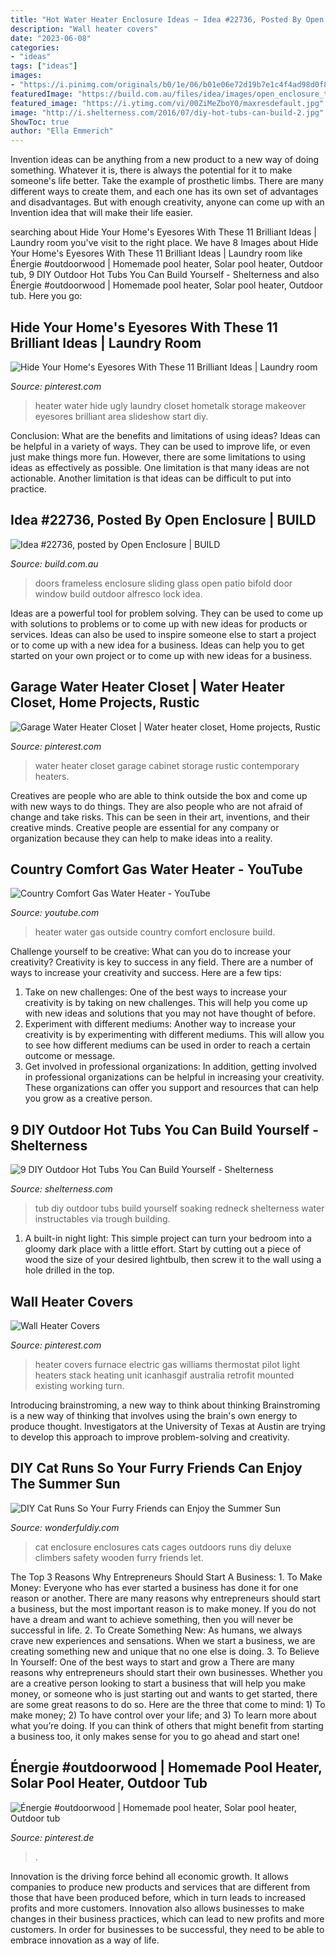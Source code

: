 ```yaml
---
title: "Hot Water Heater Enclosure Ideas ~ Idea #22736, Posted By Open Enclosure"
description: "Wall heater covers"
date: "2023-06-08"
categories:
- "ideas"
tags: ["ideas"]
images:
- "https://i.pinimg.com/originals/b0/1e/06/b01e06e72d19b7e1c4f4ad98d0f86009.jpg"
featuredImage: "https://build.com.au/files/idea/images/open_enclosure_templestowe_photo_a.jpg"
featured_image: "https://i.ytimg.com/vi/00ZiMeZboY0/maxresdefault.jpg"
image: "http://i.shelterness.com/2016/07/diy-hot-tubs-can-build-2.jpg"
ShowToc: true
author: "Ella Emmerich"
---
```



Invention ideas can be anything from a new product to a new way of doing something. Whatever it is, there is always the potential for it to make someone's life better. Take the example of prosthetic limbs. There are many different ways to create them, and each one has its own set of advantages and disadvantages. But with enough creativity, anyone can come up with an Invention idea that will make their life easier.

	

		
searching about Hide Your Home&#039;s Eyesores With These 11 Brilliant Ideas | Laundry room you've visit to the right place. We have 8 Images about Hide Your Home&#039;s Eyesores With These 11 Brilliant Ideas | Laundry room like Énergie #outdoorwood | Homemade pool heater, Solar pool heater, Outdoor tub, 9 DIY Outdoor Hot Tubs You Can Build Yourself - Shelterness and also Énergie #outdoorwood | Homemade pool heater, Solar pool heater, Outdoor tub. Here you go:
		
    
## Hide Your Home&#039;s Eyesores With These 11 Brilliant Ideas | Laundry Room

<img loading=lazy src="https://i.pinimg.com/originals/15/d9/fe/15d9fe4580306c436bd32c01c6f36d0d.jpg" onerror="this.onerror=null;this.src='https://tse1.mm.bing.net/th?id=OIP.5ToFfjko_MoRSMqfDSGRPQHaJ4&amp;pid=15.1';" alt="Hide Your Home&#039;s Eyesores With These 11 Brilliant Ideas | Laundry room">

_Source: pinterest.com_

>heater water hide ugly laundry closet hometalk storage makeover eyesores brilliant area slideshow start diy. 

	

Conclusion: What are the benefits and limitations of using ideas?
Ideas can be helpful in a variety of ways. They can be used to improve life, or even just make things more fun. However, there are some limitations to using ideas as effectively as possible. One limitation is that many ideas are not actionable. Another limitation is that ideas can be difficult to put into practice.

    
## Idea #22736, Posted By Open Enclosure | BUILD

<img loading=lazy src="https://build.com.au/files/idea/images/open_enclosure_templestowe_photo_a.jpg" onerror="this.onerror=null;this.src='https://tse3.mm.bing.net/th?id=OIP.Vv_CdtILWOtv43TIHwMRyAHaJ4&amp;pid=15.1';" alt="Idea #22736, posted by Open Enclosure | BUILD">

_Source: build.com.au_

>doors frameless enclosure sliding glass open patio bifold door window build outdoor alfresco lock idea. 

	

Ideas are a powerful tool for problem solving. They can be used to come up with solutions to problems or to come up with new ideas for products or services. Ideas can also be used to inspire someone else to start a project or to come up with a new idea for a business. Ideas can help you to get started on your own project or to come up with new ideas for a business.

    
## Garage Water Heater Closet | Water Heater Closet, Home Projects, Rustic

<img loading=lazy src="https://i.pinimg.com/736x/46/b2/8e/46b28e30735a3501f3f7cebbd3dd124e--water-heaters-hart.jpg" onerror="this.onerror=null;this.src='https://tse1.mm.bing.net/th?id=OIP.ITahDs_8DUXjR8RC6-KiegHaLH&amp;pid=15.1';" alt="Garage Water Heater Closet | Water heater closet, Home projects, Rustic">

_Source: pinterest.com_

>water heater closet garage cabinet storage rustic contemporary heaters. 

	

Creatives are people who are able to think outside the box and come up with new ways to do things. They are also people who are not afraid of change and take risks. This can be seen in their art, inventions, and their creative minds. Creative people are essential for any company or organization because they can help to make ideas into a reality.

    
## Country Comfort Gas Water Heater - YouTube

<img loading=lazy src="https://i.ytimg.com/vi/00ZiMeZboY0/maxresdefault.jpg" onerror="this.onerror=null;this.src='https://tse3.mm.bing.net/th?id=OIP.eFv1o0y_sCe6K5D086C1CAHaEK&amp;pid=15.1';" alt="Country Comfort Gas Water Heater - YouTube">

_Source: youtube.com_

>heater water gas outside country comfort enclosure build. 

	

Challenge yourself to be creative: What can you do to increase your creativity?
Creativity is key to success in any field. There are a number of ways to increase your creativity and success. Here are a few tips: 
1. Take on new challenges: One of the best ways to increase your creativity is by taking on new challenges. This will help you come up with new ideas and solutions that you may not have thought of before. 
2. Experiment with different mediums: Another way to increase your creativity is by experimenting with different mediums. This will allow you to see how different mediums can be used in order to reach a certain outcome or message. 
3. Get involved in professional organizations: In addition, getting involved in professional organizations can be helpful in increasing your creativity. These organizations can offer you support and resources that can help you grow as a creative person.

    
## 9 DIY Outdoor Hot Tubs You Can Build Yourself - Shelterness

<img loading=lazy src="http://i.shelterness.com/2016/07/diy-hot-tubs-can-build-2.jpg" onerror="this.onerror=null;this.src='https://tse3.mm.bing.net/th?id=OIP.h-9PBcJI8Y7ntiz_9ObfqAHaJ6&amp;pid=15.1';" alt="9 DIY Outdoor Hot Tubs You Can Build Yourself - Shelterness">

_Source: shelterness.com_

>tub diy outdoor tubs build yourself soaking redneck shelterness water instructables via trough building. 

	

1. A built-in night light: This simple project can turn your bedroom into a gloomy dark place with a little effort. Start by cutting out a piece of wood the size of your desired lightbulb, then screw it to the wall using a hole drilled in the top.

    
## Wall Heater Covers

<img loading=lazy src="https://i.pinimg.com/originals/b0/1e/06/b01e06e72d19b7e1c4f4ad98d0f86009.jpg" onerror="this.onerror=null;this.src='https://tse1.mm.bing.net/th?id=OIP.mrOlUm_TgFBuxpzsHJUhBgHaLJ&amp;pid=15.1';" alt="Wall Heater Covers">

_Source: pinterest.com_

>heater covers furnace electric gas williams thermostat pilot light heaters stack heating unit icanhasgif australia retrofit mounted existing working turn. 

	

Introducing brainstroming, a new way to think about thinking
Brainstroming is a new way of thinking that involves using the brain's own energy to produce thought. Investigators at the University of Texas at Austin are trying to develop this approach to improve problem-solving and creativity.

    
## DIY Cat Runs So Your Furry Friends Can Enjoy The Summer Sun

<img loading=lazy src="https://cdn.wonderfuldiy.com/wp-content/uploads/2018/06/Deluxe-cat-enclosure-with-wooden-climbers.jpg" onerror="this.onerror=null;this.src='https://tse1.mm.bing.net/th?id=OIP.cRrn5m_orD8BkmEHRl9sSgHaEK&amp;pid=15.1';" alt="DIY Cat Runs So Your Furry Friends can Enjoy the Summer Sun">

_Source: wonderfuldiy.com_

>cat enclosure enclosures cats cages outdoors runs diy deluxe climbers safety wooden furry friends let. 

	

The Top 3 Reasons Why Entrepreneurs Should Start A Business: 1. To Make Money: Everyone who has ever started a business has done it for one reason or another. There are many reasons why entrepreneurs should start a business, but the most important reason is to make money. If you do not have a dream and want to achieve something, then you will never be successful in life. 2. To Create Something New: As humans, we always crave new experiences and sensations. When we start a business, we are creating something new and unique that no one else is doing. 3. To Believe In Yourself: One of the best ways to start and grow a
There are many reasons why entrepreneurs should start their own businesses. Whether you are a creative person looking to start a business that will help you make money, or someone who is just starting out and wants to get started, there are some great reasons to do so. Here are the three that come to mind: 1) To make money; 2) To have control over your life; and 3) To learn more about what you’re doing. If you can think of others that might benefit from starting a business too, it only makes sense for you to go ahead and start one!

    
## Énergie #outdoorwood | Homemade Pool Heater, Solar Pool Heater, Outdoor Tub

<img loading=lazy src="https://i.pinimg.com/736x/26/a4/8b/26a48b759e13dce9d2101e476f35f848.jpg" onerror="this.onerror=null;this.src='https://tse2.mm.bing.net/th?id=OIP.q9gpfisethAhLIJbDX8LwwHaJ4&amp;pid=15.1';" alt="Énergie #outdoorwood | Homemade pool heater, Solar pool heater, Outdoor tub">

_Source: pinterest.de_

>. 

	

Innovation is the driving force behind all economic growth. It allows companies to produce new products and services that are different from those that have been produced before, which in turn leads to increased profits and more customers. Innovation also allows businesses to make changes in their business practices, which can lead to new profits and more customers. In order for businesses to be successful, they need to be able to embrace innovation as a way of life.

